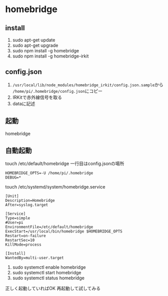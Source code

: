 # homebridge

## install
1. sudo apt-get update
2. sudo apt-get upgrade
3. sudo npm install -g homebridge
4. sudo npm install -g homebridge-irkit

## config.json
1. `/usr/local/lib/node_modules/homebridge_irkit/config.json.sample`から
   `/home/pi/.homebridge/config.json`にコピー
2. IRKitで赤外線信号を取る
3. dataに記述

## 起動
homebridge

## 自動起動
touch /etc/default/homebridge
一行目はconfig.jsonの場所
```
HOMEBRIDGE_OPTS=-U /home/pi/.homebridge
DEBUG=*
```

touch /etc/systemd/system/homebridge.service
```
[Unit]
Description=Homebridge
After=syslog.target

[Service]
Type=simple
#User=pi
EnvironmentFile=/etc/default/homebridge
ExecStart=/usr/local/bin/homebridge $HOMEBRIDGE_OPTS
Restart=on-failure
RestartSec=10
KillMode=process

[Install]
WantedBy=multi-user.target
```

1. sudo systemctl enable homebridge
2. sudo systemctl start homebridge
3. sudo systemctl status homebridge

正しく起動していればOK
再起動して試してみる

